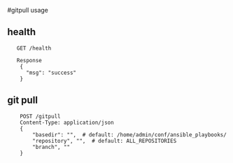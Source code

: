 
#gitpull usage

## health
```
   GET /health
    
   Response
    {
      "msg": "success"
    }
```

## git pull
```
    POST /gitpull
    Content-Type: application/json
    {
        "basedir": "",  # default: /home/admin/conf/ansible_playbooks/
        "repository", "",  # default: ALL_REPOSITORIES
        "branch", ""
    }

```